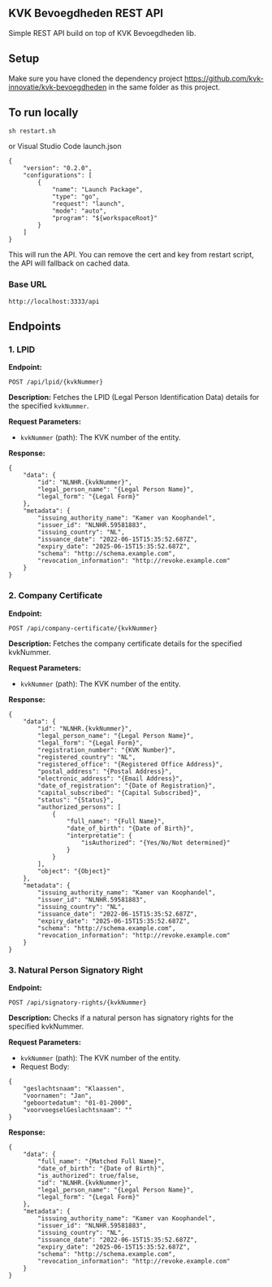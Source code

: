 KVK Bevoegdheden REST API
--------------------

Simple REST API build on top of KVK Bevoegdheden lib. 

## Setup
Make sure you have cloned the dependency project https://github.com/kvk-innovatie/kvk-bevoegdheden in the same folder as this project.

## To run locally
```
sh restart.sh
```
or Visual Studio Code launch.json
```
{
    "version": "0.2.0",
    "configurations": [
        {
            "name": "Launch Package",
            "type": "go",
            "request": "launch",
            "mode": "auto",
            "program": "${workspaceRoot}"
        }
    ]
}
```
This will run the API. You can remove the cert and key from restart script, the API will fallback on cached data. 


### Base URL
```
http://localhost:3333/api
```
## Endpoints

### 1. LPID

**Endpoint:**
```
POST /api/lpid/{kvkNummer}
```
**Description:**
Fetches the LPID (Legal Person Identification Data) details for the specified `kvkNummer`.

**Request Parameters:**
- `kvkNummer` (path): The KVK number of the entity.

**Response:**
```
{
    "data": {
        "id": "NLNHR.{kvkNummer}",
        "legal_person_name": "{Legal Person Name}",
        "legal_form": "{Legal Form}"
    },
    "metadata": {
        "issuing_authority_name": "Kamer van Koophandel",
        "issuer_id": "NLNHR.59581883",
        "issuing_country": "NL",
        "issuance_date": "2022-06-15T15:35:52.687Z",
        "expiry_date": "2025-06-15T15:35:52.687Z",
        "schema": "http://schema.example.com",
        "revocation_information": "http://revoke.example.com"
    }
}
```
### 2. Company Certificate
**Endpoint:**
```
POST /api/company-certificate/{kvkNummer}
```
**Description:**
Fetches the company certificate details for the specified kvkNummer.

**Request Parameters:**
- `kvkNummer` (path): The KVK number of the entity.


**Response:**
```
{
    "data": {
        "id": "NLNHR.{kvkNummer}",
        "legal_person_name": "{Legal Person Name}",
        "legal_form": "{Legal Form}",
        "registration_number": "{KVK Number}",
        "registered_country": "NL",
        "registered_office": "{Registered Office Address}",
        "postal_address": "{Postal Address}",
        "electronic_address": "{Email Address}",
        "date_of_registration": "{Date of Registration}",
        "capital_subscribed": "{Capital Subscribed}",
        "status": "{Status}",
        "authorized_persons": [
            {
                "full_name": "{Full Name}",
                "date_of_birth": "{Date of Birth}",
                "interpretatie": {
                    "isAuthorized": "{Yes/No/Not determined}"
                }
            }
        ],
        "object": "{Object}"
    },
    "metadata": {
        "issuing_authority_name": "Kamer van Koophandel",
        "issuer_id": "NLNHR.59581883",
        "issuing_country": "NL",
        "issuance_date": "2022-06-15T15:35:52.687Z",
        "expiry_date": "2025-06-15T15:35:52.687Z",
        "schema": "http://schema.example.com",
        "revocation_information": "http://revoke.example.com"
    }
}
```
### 3. Natural Person Signatory Right
**Endpoint:**
```
POST /api/signatory-rights/{kvkNummer}
```
**Description:**
Checks if a natural person has signatory rights for the specified kvkNummer.

**Request Parameters:**
- `kvkNummer` (path): The KVK number of the entity.
- Request Body:
```
{
    "geslachtsnaam": "Klaassen",
    "voornamen": "Jan",
    "geboortedatum": "01-01-2000",
    "voorvoegselGeslachtsnaam": ""
}
```
**Response:**
```
{
    "data": {
        "full_name": "{Matched Full Name}",
        "date_of_birth": "{Date of Birth}",
        "is_authorized": true/false,
        "id": "NLNHR.{kvkNummer}",
        "legal_person_name": "{Legal Person Name}",
        "legal_form": "{Legal Form}"
    },
    "metadata": {
        "issuing_authority_name": "Kamer van Koophandel",
        "issuer_id": "NLNHR.59581883",
        "issuing_country": "NL",
        "issuance_date": "2022-06-15T15:35:52.687Z",
        "expiry_date": "2025-06-15T15:35:52.687Z",
        "schema": "http://schema.example.com",
        "revocation_information": "http://revoke.example.com"
    }
}
```

